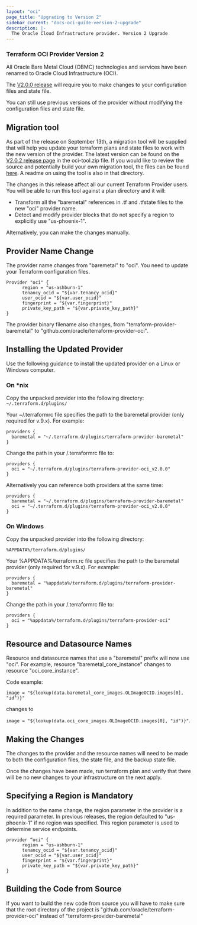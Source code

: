 ```yaml
---
layout: "oci"
page_title: "Upgrading to Version 2"
sidebar_current: "docs-oci-guide-version-2-upgrade"
description: |-
  The Oracle Cloud Infrastructure provider. Version 2 Upgrade
---
```

### Terraform OCI Provider Version 2
All Oracle Bare Metal Cloud (OBMC) technologies and services have been renamed to Oracle Cloud Infrastructure (OCI).

The [V2.0.0 release](https://github.com/oracle/terraform-provider-oci/releases/tag/v2.0.0) will require you to make changes to your configuration files and state file.

You can still use previous versions of the provider without modifying the configuration files and state file.

## Migration tool
As part of the release on September 13th, a migration tool will be supplied that will help you update your terraform plans and state files to work with the new version of the provider. The latest version can be found on the [V2.0.2 release page](https://github.com/oracle/terraform-provider-oci/releases/tag/2.0.2) in the oci-tool.zip file. If you would like to review the source and potentially build your own migration tool, the files can be found [here](https://github.com/oracle/terraform-provider-oci/tree/v2.2.0/tools/oci-tool). A readme on using the tool is also in that directory.

The changes in this release affect all our current Terraform Provider users.
You will be able to run this tool against a plan directory and it will:
- Transform all the "baremetal" references in .tf and .tfstate files to the new "oci" provider name.
- Detect and modify provider blocks that do not specify a region to explicitly use "us-phoenix-1".

Alternatively, you can make the changes manually.

## Provider Name Change
The provider name changes from "baremetal" to "oci". You need to update your Terraform configuration files.

```
Provider "oci" {
	  region = "us-ashburn-1"
	  tenancy_ocid = "${var.tenancy_ocid}"
	  user_ocid = "${var.user_ocid}"
	  fingerprint = "${var.fingerprint}"
	  private_key_path = "${var.private_key_path}"
}
```

The provider binary filename also changes, from "terraform-provider-baremetal" to "github.com/oracle/terraform-provider-oci".

## Installing the Updated Provider
Use the following guidance to install the updated provider on a Linux or Windows computer.
### On *nix
Copy the unpacked provider into the following directory:
`~/.terraform.d/plugins/`

Your ~/.terraformrc file specifies the path to the baremetal provider (only required for v.9.x).
For example:

```
providers {
  baremetal = "~/.terraform.d/plugins/terraform-provider-baremetal"
}
```

Change the path in your /.terraformrc file to:

```
providers {
  oci = "~/.terraform.d/plugins/terraform-provider-oci_v2.0.0"
}
```

Alternatively you can reference both providers at the same time:

```
providers {
  baremetal = "~/.terraform.d/plugins/terraform-provider-baremetal"
  oci = "~/.terraform.d/plugins/terraform-provider-oci_v2.0.0"
}
```


### On Windows
Copy the unpacked provider into the following directory:

`%APPDATA%/terraform.d/plugins/`

Your %APPDATA%/terraform.rc file specifies the path to the baremetal provider (only required for v.9.x). For example:

```
providers {
  baremetal = "%appdata%/terraform.d/plugins/terraform-provider-baremetal"
}
```

Change the path in your /.terraformrc file to:

```
providers {
  oci = "%appdata%/terraform.d/plugins/terraform-provider-oci"
}
```

## Resource and Datasource Names
Resource and datasource names that use a "baremetal" prefix will now use "oci".
For example, resource "baremetal_core_instance" changes to resource "oci_core_instance".

Code example:

`image = "${lookup(data.baremetal_core_images.OLImageOCID.images[0], "id")}"`

changes to


 `image = "${lookup(data.oci_core_images.OLImageOCID.images[0], "id")}"`.
## Making the Changes
The changes to the provider and the resource names will need to be made to both the configuration files, the state file, and the backup state file.

Once the changes have been made, run terraform plan and verify that there will be no new changes to your infrastructure on the next apply.


## Specifying a Region is Mandatory

In addition to the name change, the region parameter in the provider is a required parameter. In previous releases, the region defaulted to "us-phoenix-1" if no region was specified.
This region parameter is used to determine service endpoints.

```
provider “oci" {
	  region = "us-ashburn-1"
	  tenancy_ocid = "${var.tenancy_ocid}"
	  user_ocid = "${var.user_ocid}"
	  fingerprint = "${var.fingerprint}"
	  private_key_path = "${var.private_key_path}"
}
```

## Building the Code from Source
If you want to build the new code from source you will have to make sure that the root directory of the project is "github.com/oracle/terraform-provider-oci" instead of "terraform-provider-baremetal"

